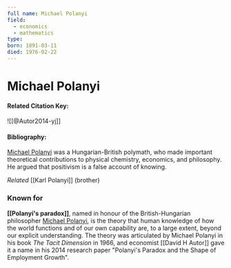 ```yaml
---
full name: Michael Polanyi
field:
  - economics
  - mathematics
type:
born: 1891-03-11
died: 1976-02-22
---
```


# Michael Polanyi
#### Related Citation Key:
![[@Autor2014-yj]]

#### Bibliography:
[Michael Polanyi](https://en.wikipedia.org/wiki/Michael_Polanyi "Michael Polanyi") was a Hungarian-British polymath, who made important theoretical contributions to physical chemistry, economics, and philosophy. He argued that positivism is a false account of knowing.

*Related* [[Karl Polanyi]] (brother) 

### Known for
**[[Polanyi's paradox]]**, named in honour of the British-Hungarian philosopher [Michael Polanyi](https://en.wikipedia.org/wiki/Michael_Polanyi "Michael Polanyi"), is the theory that human knowledge of how the world functions and of our own capability are, to a large extent, beyond our explicit understanding. The theory was articulated by Michael Polanyi in his book _The Tacit Dimension_ in 1966, and economist [[David H Autor]] gave it a name in his 2014 research paper "Polanyi's Paradox and the Shape of Employment Growth".